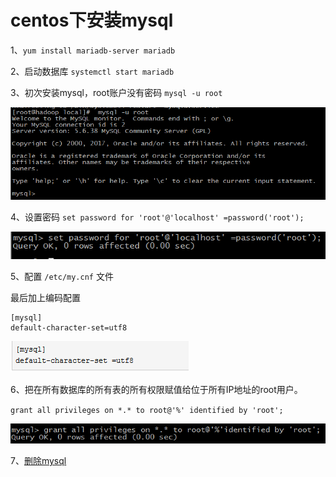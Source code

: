 # centos下安装mysql

1、`yum install mariadb-server mariadb`

2、启动数据库 `systemctl start mariadb`

3、初次安装mysql，root账户没有密码   `mysql -u root`

![mysql01](./image/mysql01.png)

4、设置密码 `set password for 'root'@'localhost' =password('root');`

![mysql02](./image/mysql02.png)

5、配置 `/etc/my.cnf` 文件

最后加上编码配置

	[mysql]
	default-character-set=utf8

![mysql03](./image/mysql03.png)

6、把在所有数据库的所有表的所有权限赋值给位于所有IP地址的root用户。

`grant all privileges on *.* to root@'%' identified by 'root';`

![mysql04](./image/mysql04.png)

7、[删除mysql](http://www.jb51.net/article/97516.htm)
